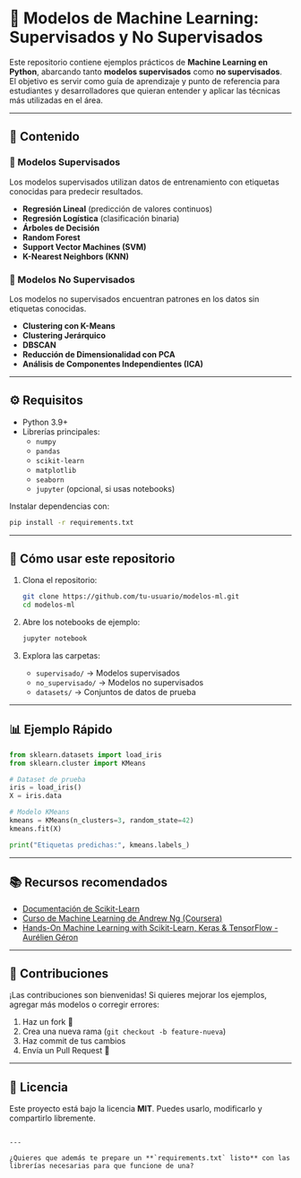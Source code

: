


# 🧠 Modelos de Machine Learning: Supervisados y No Supervisados

Este repositorio contiene ejemplos prácticos de **Machine Learning en Python**, abarcando tanto **modelos supervisados** como **no supervisados**.  
El objetivo es servir como guía de aprendizaje y punto de referencia para estudiantes y desarrolladores que quieran entender y aplicar las técnicas más utilizadas en el área.

---

## 📌 Contenido

### 🔹 Modelos Supervisados
Los modelos supervisados utilizan datos de entrenamiento con etiquetas conocidas para predecir resultados.

- **Regresión Lineal** (predicción de valores continuos)
- **Regresión Logística** (clasificación binaria)
- **Árboles de Decisión**
- **Random Forest**
- **Support Vector Machines (SVM)**
- **K-Nearest Neighbors (KNN)**

### 🔹 Modelos No Supervisados
Los modelos no supervisados encuentran patrones en los datos sin etiquetas conocidas.

- **Clustering con K-Means**
- **Clustering Jerárquico**
- **DBSCAN**
- **Reducción de Dimensionalidad con PCA**
- **Análisis de Componentes Independientes (ICA)**

---

## ⚙️ Requisitos

- Python 3.9+
- Librerías principales:
  - `numpy`
  - `pandas`
  - `scikit-learn`
  - `matplotlib`
  - `seaborn`
  - `jupyter` (opcional, si usas notebooks)

Instalar dependencias con:

```bash
pip install -r requirements.txt
````

---

## 🚀 Cómo usar este repositorio

1. Clona el repositorio:

   ```bash
   git clone https://github.com/tu-usuario/modelos-ml.git
   cd modelos-ml
   ```

2. Abre los notebooks de ejemplo:

   ```bash
   jupyter notebook
   ```

3. Explora las carpetas:

   * `supervisado/` → Modelos supervisados
   * `no_supervisado/` → Modelos no supervisados
   * `datasets/` → Conjuntos de datos de prueba

---

## 📊 Ejemplo Rápido

```python
from sklearn.datasets import load_iris
from sklearn.cluster import KMeans

# Dataset de prueba
iris = load_iris()
X = iris.data

# Modelo KMeans
kmeans = KMeans(n_clusters=3, random_state=42)
kmeans.fit(X)

print("Etiquetas predichas:", kmeans.labels_)
```

---

## 📚 Recursos recomendados

* [Documentación de Scikit-Learn](https://scikit-learn.org/stable/)
* [Curso de Machine Learning de Andrew Ng (Coursera)](https://www.coursera.org/learn/machine-learning)
* [Hands-On Machine Learning with Scikit-Learn, Keras & TensorFlow - Aurélien Géron](https://www.oreilly.com/library/view/hands-on-machine-learning/9781492032632/)

---

## 🤝 Contribuciones

¡Las contribuciones son bienvenidas!
Si quieres mejorar los ejemplos, agregar más modelos o corregir errores:

1. Haz un fork 🍴
2. Crea una nueva rama (`git checkout -b feature-nueva`)
3. Haz commit de tus cambios
4. Envía un Pull Request 🚀

---

## 📜 Licencia

Este proyecto está bajo la licencia **MIT**.
Puedes usarlo, modificarlo y compartirlo libremente.

```

---

¿Quieres que además te prepare un **`requirements.txt` listo** con las librerías necesarias para que funcione de una?
```
